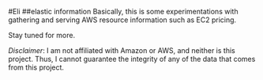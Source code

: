 #Eli
##elastic information
Basically, this is some experimentations with gathering and serving AWS resource information such as EC2 pricing.

Stay tuned for more.

*Disclaimer*:  I am not affiliated with Amazon or AWS, and neither is this project.  Thus, I cannot guarantee the integrity of any of the data that comes from this project.
